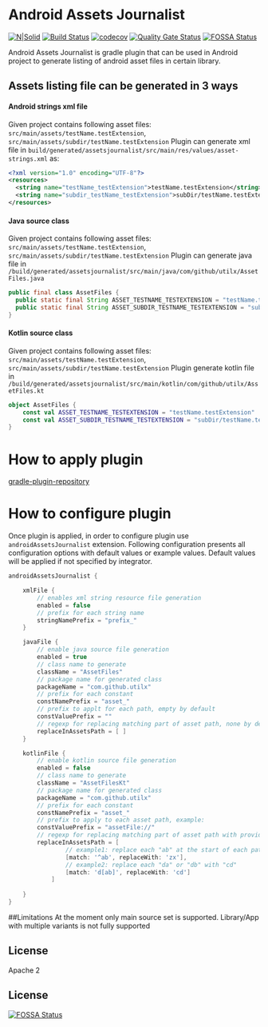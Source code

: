 # Android Assets Journalist
[![N|Solid](https://img.shields.io/maven-metadata/v/https/plugins.gradle.org/m2/com/github/utilx/android-assets-journalist/com.github.utilx.android-assets-journalist.gradle.plugin/maven-metadata.xml.svg?label=gradle)](https://img.shields.io/maven-metadata/v/https/plugins.gradle.org/m2/com/github/utilx/android-assets-journalist/com.github.utilx.android-assets-journalist.gradle.plugin/maven-metadata.xml.svg?label=gradle)
[![Build Status](https://travis-ci.org/karczews/android-assets-journalist.svg?branch=master)](https://travis-ci.org/karczews/android-assets-journalist)
[![codecov](https://codecov.io/gh/karczews/android-assets-journalist/branch/master/graph/badge.svg)](https://codecov.io/gh/karczews/android-assets-journalist)
[![Quality Gate Status](https://sonarcloud.io/api/project_badges/measure?project=karczews_android-assets-journalist&metric=alert_status)](https://sonarcloud.io/dashboard?id=karczews_android-assets-journalist)
[![FOSSA Status](https://app.fossa.io/api/projects/git%2Bgithub.com%2Fkarczews%2Fandroid-assets-journalist.svg?type=shield)](https://app.fossa.io/projects/git%2Bgithub.com%2Fkarczews%2Fandroid-assets-journalist?ref=badge_shield)

Android Assets Journalist is gradle plugin that can be used in Android project to generate listing of android asset files in certain library.

## Assets listing file can be generated in 3 ways
####  Android strings xml file
Given project contains following asset files:
`src/main/assets/testName.testExtension`,
`src/main/assets/subdir/testName.testExtension`
Plugin can generate xml file in `build/generated/assetsjournalist/src/main/res/values/asset-strings.xml` as:
```xml
<?xml version="1.0" encoding="UTF-8"?>
<resources>
  <string name="testName_testExtension">testName.testExtension</string>
  <string name="subdir_testName_testExtension">subDir/testName.testExtension</string>
</resources>
```
####  Java source class
Given project contains following asset files:
`src/main/assets/testName.testExtension`,
`src/main/assets/subdir/testName.testExtension`
Plugin can generate java file in `/build/generated/assetsjournalist/src/main/java/com/github/utilx/AssetFiles.java`
```java
public final class AssetFiles {
  public static final String ASSET_TESTNAME_TESTEXTENSION = "testName.testExtension";
  public static final String ASSET_SUBDIR_TESTNAME_TESTEXTENSION = "subDir/testName.testExtension";
}
```
#### Kotlin source class
Given project contains following asset files:
`src/main/assets/testName.testExtension`,
`src/main/assets/subdir/testName.testExtension`
Plugin generate kotlin file in `/build/generated/assetsjournalist/src/main/kotlin/com/github/utilx/AssetFiles.kt`
```kotlin
object AssetFiles {
    const val ASSET_TESTNAME_TESTEXTENSION = "testName.testExtension"
    const val ASSET_SUBDIR_TESTNAME_TESTEXTENSION = "subDir/testName.testExtension"
}
```
# How to apply plugin
[gradle-plugin-repository]
# How to configure plugin
Once plugin is applied, in order to configure plugin use `androidAssetsJournalist` extension. 
Following configuration presents all configuration options with default values or example values. Default values will be applied if not specified by integrator.
```groovy
androidAssetsJournalist {

    xmlFile {
        // enables xml string resource file generation
        enabled = false
        // prefix for each string name
        stringNamePrefix = "prefix_"
    }

    javaFile {
        // enable java source file generation
        enabled = true
        // class name to generate
        className = "AssetFiles"
        // package name for generated class
        packageName = "com.github.utilx"
        // prefix for each constant
        constNamePrefix = "asset_"
        // prefix to applt for each path, empty by default
        constValuePrefix = ""
        // regexp for replacing matching part of asset path, none by default
        replaceInAssetsPath = [ ]
    }

    kotlinFile {
        // enable kotlin source file generation
        enabled = false
        // class name to generate
        className = "AssetFilesKt"
        // package name for generated class
        packageName = "com.github.utilx"
        // prefix for each constant
        constNamePrefix = "asset_"
        // prefix to apply to each asset path, example:
        constValuePrefix = "assetFile://"
        // regexp for replacing matching part of asset path with provided replacement string
        replaceInAssetsPath = [
                // example1: replace each "ab" at the start of each path with "zx"
                [match: '^ab', replaceWith: 'zx'],
                // example2: replace each "da" or "db" with "cd"
                [match: 'd[ab]', replaceWith: 'cd']
            ]
        
    }
}
```

##Limitations
At the moment only main source set is supported. Library/App with multiple variants is not fully supported

License
----

Apache 2


   [gradle-plugin-repository]: <https://plugins.gradle.org/plugin/com.github.utilx.android-assets-journalist>


## License
[![FOSSA Status](https://app.fossa.io/api/projects/git%2Bgithub.com%2Fkarczews%2Fandroid-assets-journalist.svg?type=large)](https://app.fossa.io/projects/git%2Bgithub.com%2Fkarczews%2Fandroid-assets-journalist?ref=badge_large)
